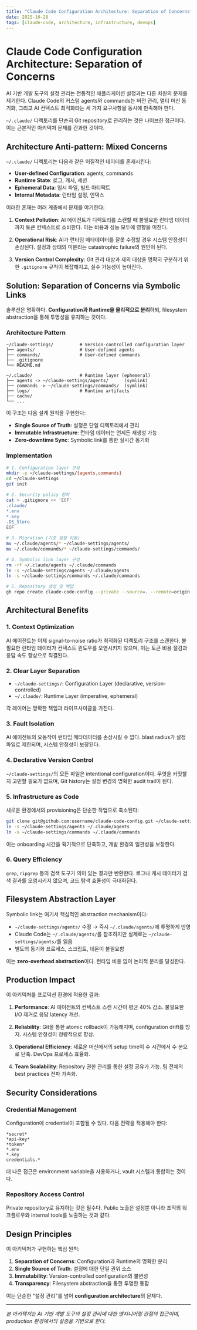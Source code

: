```yaml
---
title: "Claude Code Configuration Architecture: Separation of Concerns"
date: 2025-10-28
tags: [claude-code, architecture, infrastructure, devops]
---
```


# Claude Code Configuration Architecture: Separation of Concerns

AI 기반 개발 도구의 설정 관리는 전통적인 애플리케이션 설정과는 다른 차원의 문제를 제기한다. Claude Code의 커스텀 agents와 commands는 버전 관리, 멀티 머신 동기화, 그리고 AI 컨텍스트 최적화라는 세 가지 요구사항을 동시에 만족해야 한다.

`~/.claude/` 디렉토리를 단순히 Git repository로 관리하는 것은 나이브한 접근이다. 이는 근본적인 아키텍처 문제를 간과한 것이다.

## Architecture Anti-pattern: Mixed Concerns

`~/.claude/` 디렉토리는 다음과 같은 이질적인 데이터를 혼재시킨다:

- **User-defined Configuration**: agents, commands
- **Runtime State**: 로그, 캐시, 세션
- **Ephemeral Data**: 임시 파일, 빌드 아티팩트
- **Internal Metadata**: 런타임 설정, 인덱스

이러한 혼재는 여러 계층에서 문제를 야기한다:

1. **Context Pollution**: AI 에이전트가 디렉토리를 스캔할 때 불필요한 런타임 데이터까지 토큰 컨텍스트로 소비한다. 이는 비용과 성능 모두에 영향을 미친다.

2. **Operational Risk**: AI가 런타임 메타데이터를 잘못 수정할 경우 시스템 안정성이 손상된다. 설정과 상태의 미분리는 catastrophic failure의 원인이 된다.

3. **Version Control Complexity**: Git 관리 대상과 제외 대상을 명확히 구분하기 위한 `.gitignore` 규칙이 복잡해지고, 실수 가능성이 높아진다.

## Solution: Separation of Concerns via Symbolic Links

솔루션은 명확하다. **Configuration과 Runtime을 물리적으로 분리**하되, filesystem abstraction을 통해 투명성을 유지하는 것이다.

### Architecture Pattern

```
~/claude-settings/          # Version-controlled configuration layer
├── agents/                 # User-defined agents
├── commands/               # User-defined commands
├── .gitignore
└── README.md

~/.claude/                  # Runtime layer (ephemeral)
├── agents -> ~/claude-settings/agents/      (symlink)
├── commands -> ~/claude-settings/commands/  (symlink)
├── logs/                   # Runtime artifacts
├── cache/
└── ...
```

이 구조는 다음 설계 원칙을 구현한다:

- **Single Source of Truth**: 설정은 단일 디렉토리에서 관리
- **Immutable Infrastructure**: 런타임 데이터는 언제든 재생성 가능
- **Zero-downtime Sync**: Symbolic link를 통한 실시간 동기화

### Implementation

```bash
# 1. Configuration layer 구성
mkdir -p ~/claude-settings/{agents,commands}
cd ~/claude-settings
git init

# 2. Security policy 정의
cat > .gitignore << 'EOF'
.claude/
*.env
*.key
.DS_Store
EOF

# 3. Migration (기존 설정 이동)
mv ~/.claude/agents/* ~/claude-settings/agents/
mv ~/.claude/commands/* ~/claude-settings/commands/

# 4. Symbolic link layer 구성
rm -rf ~/.claude/agents ~/.claude/commands
ln -s ~/claude-settings/agents ~/.claude/agents
ln -s ~/claude-settings/commands ~/.claude/commands

# 5. Repository 생성 및 백업
gh repo create claude-code-config --private --source=. --remote=origin --push
```

## Architectural Benefits

### 1. Context Optimization
AI 에이전트는 이제 signal-to-noise ratio가 최적화된 디렉토리 구조를 스캔한다. 불필요한 런타임 데이터가 컨텍스트 윈도우를 오염시키지 않으며, 이는 토큰 비용 절감과 응답 속도 향상으로 직결된다.

### 2. Clear Layer Separation
- `~/claude-settings/`: Configuration Layer (declarative, version-controlled)
- `~/.claude/`: Runtime Layer (imperative, ephemeral)

각 레이어는 명확한 책임과 라이프사이클을 가진다.

### 3. Fault Isolation
AI 에이전트의 오동작이 런타임 메타데이터를 손상시킬 수 없다. blast radius가 설정 파일로 제한되며, 시스템 안정성이 보장된다.

### 4. Declarative Version Control
`~/claude-settings/`의 모든 파일은 intentional configuration이다. 무엇을 커밋할지 고민할 필요가 없으며, Git history는 설정 변경의 명확한 audit trail이 된다.

### 5. Infrastructure as Code
새로운 환경에서의 provisioning은 단순한 작업으로 축소된다:

```bash
git clone git@github.com:username/claude-code-config.git ~/claude-settings
ln -s ~/claude-settings/agents ~/.claude/agents
ln -s ~/claude-settings/commands ~/.claude/commands
```

이는 onboarding 시간을 획기적으로 단축하고, 개발 환경의 일관성을 보장한다.

### 6. Query Efficiency
`grep`, `ripgrep` 등의 검색 도구가 의미 있는 결과만 반환한다. 로그나 캐시 데이터가 검색 결과를 오염시키지 않으며, 코드 탐색 효율성이 극대화된다.

## Filesystem Abstraction Layer

Symbolic link는 여기서 핵심적인 abstraction mechanism이다:

- `~/claude-settings/agents/` 수정 → 즉시 `~/.claude/agents/`에 투명하게 반영
- Claude Code는 `~/.claude/agents/`를 참조하지만 실제로는 `~/claude-settings/agents/`를 읽음
- 별도의 동기화 프로세스, 스크립트, 데몬이 불필요함

이는 **zero-overhead abstraction**이다. 런타임 비용 없이 논리적 분리를 달성한다.

## Production Impact

이 아키텍처를 프로덕션 환경에 적용한 결과:

1. **Performance**: AI 에이전트의 컨텍스트 스캔 시간이 평균 40% 감소. 불필요한 I/O 제거로 응답 latency 개선.

2. **Reliability**: Git을 통한 atomic rollback이 가능해지며, configuration drift를 방지. 시스템 안정성이 정량적으로 향상.

3. **Operational Efficiency**: 새로운 머신에서의 setup time이 수 시간에서 수 분으로 단축. DevOps 프로세스 효율화.

4. **Team Scalability**: Repository 권한 관리를 통한 설정 공유가 가능. 팀 전체의 best practices 전파 가속화.

## Security Considerations

### Credential Management
Configuration에 credential이 포함될 수 있다. 다음 전략을 적용해야 한다:

```gitignore
*secret*
*api-key*
*token*
*.env
*.key
credentials.*
```

더 나은 접근은 environment variable을 사용하거나, vault 시스템과 통합하는 것이다.

### Repository Access Control
Private repository로 유지하는 것은 필수다. Public 노출은 설정뿐 아니라 조직의 워크플로우와 internal tools를 노출하는 것과 같다.

## Design Principles

이 아키텍처가 구현하는 핵심 원칙:

1. **Separation of Concerns**: Configuration과 Runtime의 명확한 분리
2. **Single Source of Truth**: 설정에 대한 단일 권위 소스
3. **Immutability**: Version-controlled configuration의 불변성
4. **Transparency**: Filesystem abstraction을 통한 투명한 통합

이는 단순한 "설정 관리"를 넘어 **configuration architecture**의 문제다.

---

*본 아키텍처는 AI 기반 개발 도구의 설정 관리에 대한 엔지니어링 관점의 접근이며, production 환경에서의 실증을 기반으로 한다.*

